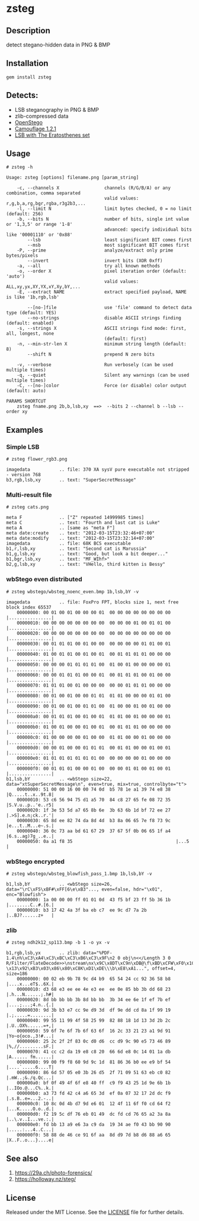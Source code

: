 zsteg
======


Description
-----------
detect stegano-hidden data in PNG & BMP


Installation
------------
    gem install zsteg


Detects:
--------
 * LSB steganography in PNG & BMP
 * zlib-compressed data
 * [OpenStego](http://openstego.sourceforge.net/)
 * [Camouflage 1.2.1](http://camouflage.unfiction.com/)
 * [LSB with The Eratosthenes set](http://wiki.cedricbonhomme.org/security:steganography)


Usage
-----

    # zsteg -h

    Usage: zsteg [options] filename.png [param_string]
    
        -c, --channels X                 channels (R/G/B/A) or any combination, comma separated
                                         valid values: r,g,b,a,rg,bgr,rgba,r3g2b3,...
        -l, --limit N                    limit bytes checked, 0 = no limit (default: 256)
        -b, --bits N                     number of bits, single int value or '1,3,5' or range '1-8'
                                         advanced: specify individual bits like '00001110' or '0x88'
            --lsb                        least significant BIT comes first
            --msb                        most significant BIT comes first
        -P, --prime                      analyze/extract only prime bytes/pixels
            --invert                     invert bits (XOR 0xff)
        -a, --all                        try all known methods
        -o, --order X                    pixel iteration order (default: 'auto')
                                         valid values: ALL,xy,yx,XY,YX,xY,Xy,bY,...
        -E, --extract NAME               extract specified payload, NAME is like '1b,rgb,lsb'
    
            --[no-]file                  use 'file' command to detect data type (default: YES)
            --no-strings                 disable ASCII strings finding (default: enabled)
        -s, --strings X                  ASCII strings find mode: first, all, longest, none
                                         (default: first)
        -n, --min-str-len X              minimum string length (default: 8)
            --shift N                    prepend N zero bits
    
        -v, --verbose                    Run verbosely (can be used multiple times)
        -q, --quiet                      Silent any warnings (can be used multiple times)
        -C, --[no-]color                 Force (or disable) color output (default: auto)
    
    PARAMS SHORTCUT
    	zsteg fname.png 2b,b,lsb,xy  ==>  --bits 2 --channel b --lsb --order xy

Examples
--------

### Simple LSB

    # zsteg flower_rgb3.png

    imagedata           .. file: 370 XA sysV pure executable not stripped - version 768
    b3,rgb,lsb,xy       .. text: "SuperSecretMessage"

### Multi-result file

    # zsteg cats.png

    meta F              .. ["Z" repeated 14999985 times]
    meta C              .. text: "Fourth and last cat is Luke"
    meta A              .. [same as "meta F"]
    meta date:create    .. text: "2012-03-15T23:32:46+07:00"
    meta date:modify    .. text: "2012-03-15T23:32:14+07:00"
    imagedata           .. file: 68K BCS executable
    b1,r,lsb,xy         .. text: "Second cat is Marussia"
    b1,g,lsb,xy         .. text: "Good, but look a bit deeper..."
    b1,bgr,lsb,xy       .. text: "MF_WIhf>"
    b2,g,lsb,xy         .. text: "VHello, third kitten is Bessy"

### wbStego even distributed

    # zsteg wbstego/wbsteg_noenc_even.bmp 1b,lsb,bY -v

    imagedata           .. file: FoxPro FPT, blocks size 1, next free block index 65537
        00000000: 00 01 00 01 00 00 00 01  00 00 00 00 00 00 00 00  |................|
        00000010: 00 00 00 00 00 00 00 00  00 00 00 01 00 01 01 00  |................|
        00000020: 00 00 00 00 00 00 00 00  00 00 00 00 00 00 00 00  |................|
        00000030: 00 01 01 01 00 01 00 00  00 00 00 00 01 01 00 01  |................|
        00000040: 01 00 01 01 00 01 00 01  00 01 01 01 01 00 00 00  |................|
        00000050: 00 00 00 01 01 01 01 00  01 00 01 00 00 00 00 01  |................|
        00000060: 00 00 01 01 01 00 00 01  00 01 01 01 00 01 00 00  |................|
        00000070: 01 01 01 00 01 00 00 00  00 00 01 01 01 00 00 00  |................|
        00000080: 00 01 00 01 00 00 01 01  01 01 00 00 00 01 01 00  |................|
        00000090: 00 01 00 01 00 01 01 00  01 00 00 01 00 01 00 00  |................|
        000000a0: 00 01 01 01 00 01 00 01  01 01 00 01 00 00 00 01  |................|
        000000b0: 01 00 01 00 00 01 00 01  00 01 01 01 00 00 00 00  |................|
        000000c0: 01 00 00 00 00 01 00 00  01 01 00 00 01 00 00 00  |................|
        000000d0: 00 00 01 00 00 01 01 01  00 01 01 00 00 01 00 01  |................|
        000000e0: 01 01 01 01 01 01 01 00  00 00 00 00 01 00 00 00  |................|
        000000f0: 00 01 01 01 00 00 01 00  00 00 01 01 00 01 00 01  |................|
    b1,lsb,bY           .. <wbStego size=22, data="xtSuperSecretMessage\n", even=true, mix=true, controlbyte="t">
        00000000: 51 00 00 16 00 00 74 0d  b5 78 1e a1 39 74 e8 38  |Q.....t..x..9t.8|
        00000010: 53 c6 56 94 75 d1 a5 70  84 c8 27 65 fe 08 72 35  |S.V.u..p..'e..r5|
        00000020: 1f 3e 53 5d a7 65 8b 6e  3b 63 6b 1d bf 72 ee 27  |.>S].e.n;ck..r.'|
        00000030: 65 8d ee 82 74 da 8d 4d  b3 8a 06 65 7e f8 73 9c  |e...t..M...e~.s.|
        00000040: 36 0c 73 aa bd 61 67 29  37 67 5f 0b 06 65 1f a4  |6.s..ag)7g_..e..|
        00000050: 0a a1 f8 35                                       |...5            |

### wbStego encrypted

    # zsteg wbstego/wbsteg_blowfish_pass_1.bmp 1b,lsb,bY -v

    b1,lsb,bY           .. <wbStego size=26, data="\rC\xF5\xBF#\xFF[6\e\xB3"..., even=false, hdr="\x01", enc="Blowfish">
        00000000: 1a 00 00 00 ff 01 01 0d  43 f5 bf 23 ff 5b 36 1b  |........C..#.[6.|
        00000010: b3 17 42 4a 3f ba eb c7  ee 9c d7 7a 2b           |..BJ?......z+   |

### zlib

    # zsteg ndh2k12_sp113.bmp -b 1 -o yx -v

    b1,rgb,lsb,yx       .. zlib: data="%PDF-1.4\n%\xC3\xA4\xC3\xBC\xC3\xB6\xC3\x9F\n2 0 obj\n<</Length 3 0 R/Filter/FlateDecode>>\nstream\nx\x9C\x8DT\xC9n\xDB@\f\xBD\xCFW\xF0\x1C \x13\x92\xB3\x03\x86\x80\xC8K\xD1\xDE\\\b\xE8\xA1...", offset=4, size=186
        00000000: 00 02 eb 9b 78 9c d4 b9  65 54 24 cc 92 36 58 b8  |....x...eT$..6X.|
        00000010: d3 68 e3 ee ee 4e e3 ee  ee 0e 85 bb 3b dd 68 23  |.h...N......;.h#|
        00000020: 8d bb bb bb 3b 8d bb bb  3b 34 ee 6e 1f ef 7b ef  |....;...;4.n..{.|
        00000030: 9d 3b b3 e7 cc 9e d9 3d  df 9e dd cd 8a 1f 99 19  |.;.....=........|
        00000040: 99 55 11 99 4f 58 25 99  82 88 18 1d 13 3d 2b 2c  |.U..OX%......=+,|
        00000050: 59 6f 7e 6f 7b 6f 63 6f  16 2c 33 21 23 a1 9d 91  |Yo~o{oco.,3!#...|
        00000060: 25 2c 2f 2f 83 0c d0 d6  cc d9 9c 90 e5 73 46 89  |%,//.........sF.|
        00000070: 41 cc c2 da 19 e8 c8 20  66 6d e8 0c 14 01 1a db  |A...... fm......|
        00000080: 99 00 f9 f8 60 9d 9c 1d  81 86 36 b0 ee e9 bf 54  |....`.....6....T|
        00000090: 86 6d 57 05 e0 3b 26 d5  2f 71 09 51 63 eb c0 82  |.mW..;&./q.Qc...|
        000000a0: bf 0f 49 4f 6f e8 40 ff  c9 f9 43 25 1d 9e 6b 1b  |..IOo.@...C%..k.|
        000000b0: a3 73 fd 42 c4 a6 65 3d  ef 0a 07 32 17 2d dc f9  |.s.B..e=...2.-..|
        000000c0: 10 8c 0d 4b d7 9d e6 01  12 4f 11 6f f0 cd 64 f2  |...K.....O.o..d.|
        000000d0: f2 19 5c df 76 eb 01 49  dc fd cd 76 65 a2 3a 8a  |..\.v..I...ve.:.|
        000000e0: fd bb 13 a9 e6 3a c9 da  19 34 ae f0 43 bb 90 90  |.....:...4..C...|
        000000f0: 58 88 de 46 ce 91 6f aa  8d d9 7d b8 d6 88 a6 65  |X..F..o...}....e|

See also
--------
1. https://29a.ch/photo-forensics/
2. https://holloway.nz/steg/

License
-------
Released under the MIT License.  See the [LICENSE](https://github.com/zed-0xff/zsteg/blob/master/LICENSE.txt) file for further details.
